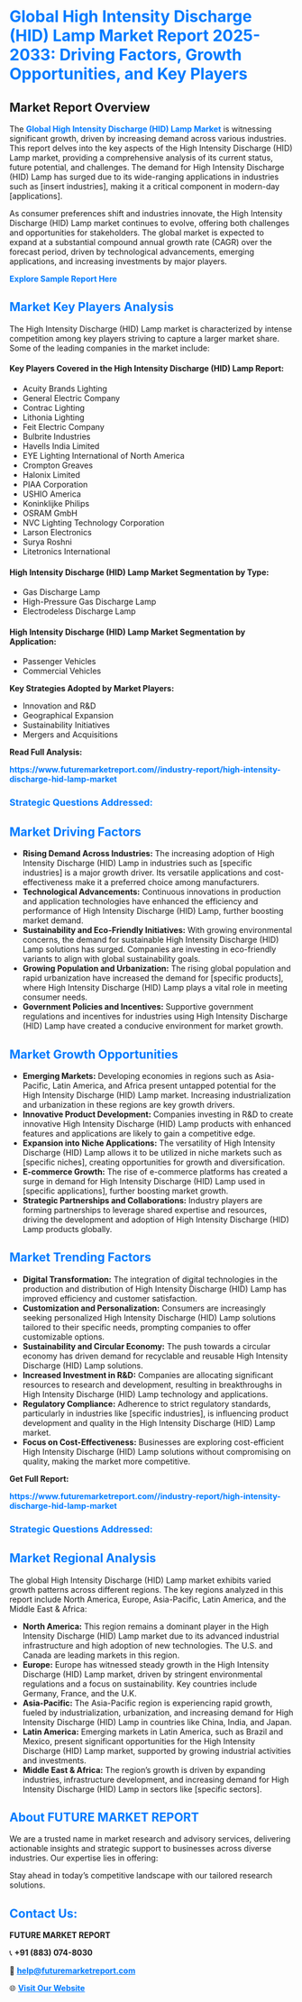 <h1 style="color: #007BFF;">Global High Intensity Discharge (HID) Lamp Market Report 2025-2033: Driving Factors, Growth Opportunities, and Key Players</h1>

<section id="overview">
<h2>Market Report Overview</h2>
<p>The <a href="https://www.futuremarketreport.com//industry-report/high-intensity-discharge-hid-lamp-market" style="color: #007BFF; text-decoration: none;"><strong>Global High Intensity Discharge (HID) Lamp Market</strong></a> is witnessing significant growth, driven by increasing demand across various industries. This report delves into the key aspects of the High Intensity Discharge (HID) Lamp market, providing a comprehensive analysis of its current status, future potential, and challenges. The demand for High Intensity Discharge (HID) Lamp has surged due to its wide-ranging applications in industries such as [insert industries], making it a critical component in modern-day [applications].</p>
<p>As consumer preferences shift and industries innovate, the High Intensity Discharge (HID) Lamp market continues to evolve, offering both challenges and opportunities for stakeholders. The global market is expected to expand at a substantial compound annual growth rate (CAGR) over the forecast period, driven by technological advancements, emerging applications, and increasing investments by major players.</p>
</section>

<section id="overview">
<p><a href="https://www.futuremarketreport.com//request-sample/reportId=81802" style="color: #007BFF; text-decoration: none;"><strong>Explore Sample Report Here</strong></a></p>
</section>

<section id="key-players">
<h2 style="color: #007BFF;">Market Key Players Analysis</h2>
<p>The High Intensity Discharge (HID) Lamp market is characterized by intense competition among key players striving to capture a larger market share. Some of the leading companies in the market include:</p>
<h4>Key Players Covered in the High Intensity Discharge (HID) Lamp Report:</h4>
<ul><li>Acuity Brands Lighting</li><li>General Electric Company</li><li>Contrac Lighting</li><li>Lithonia Lighting</li><li>Feit Electric Company</li><li>Bulbrite Industries</li><li>Havells India Limited</li><li>EYE Lighting International of North America</li><li>Crompton Greaves</li><li>Halonix Limited</li><li>PIAA Corporation</li><li>USHIO America</li><li>Koninklijke Philips</li><li>OSRAM GmbH</li><li>NVC Lighting Technology Corporation</li><li>Larson Electronics</li><li>Surya Roshni</li><li>Litetronics International</li></ul>
<h4>High Intensity Discharge (HID) Lamp Market Segmentation by Type:</h4>
<ul><li>Gas Discharge Lamp</li><li>High-Pressure Gas Discharge Lamp</li><li>Electrodeless Discharge Lamp</li></ul>

<h4>High Intensity Discharge (HID) Lamp Market Segmentation by Application:</h4>
<ul><li>Passenger Vehicles</li><li>Commercial Vehicles</li></ul>
<p><strong>Key Strategies Adopted by Market Players:</strong></p>
<ul>
<li>Innovation and R&D</li>
<li>Geographical Expansion</li>
<li>Sustainability Initiatives</li>
<li>Mergers and Acquisitions</li>
</ul>
</section>

<section>
<p><strong>Read Full Analysis: </strong></p><a href="https://www.futuremarketreport.com//industry-report/high-intensity-discharge-hid-lamp-market" style="color: #007BFF; text-decoration: none;"><strong>https://www.futuremarketreport.com//industry-report/high-intensity-discharge-hid-lamp-market</strong></a>
<h3 style="color: #007BFF;">Strategic Questions Addressed:</h3>
</section>

<section id="driving-factors">
<h2 style="color: #007BFF;">Market Driving Factors</h2>
<ul>
<li><strong>Rising Demand Across Industries:</strong> The increasing adoption of High Intensity Discharge (HID) Lamp in industries such as [specific industries] is a major growth driver. Its versatile applications and cost-effectiveness make it a preferred choice among manufacturers.</li>
<li><strong>Technological Advancements:</strong> Continuous innovations in production and application technologies have enhanced the efficiency and performance of High Intensity Discharge (HID) Lamp, further boosting market demand.</li>
<li><strong>Sustainability and Eco-Friendly Initiatives:</strong> With growing environmental concerns, the demand for sustainable High Intensity Discharge (HID) Lamp solutions has surged. Companies are investing in eco-friendly variants to align with global sustainability goals.</li>
<li><strong>Growing Population and Urbanization:</strong> The rising global population and rapid urbanization have increased the demand for [specific products], where High Intensity Discharge (HID) Lamp plays a vital role in meeting consumer needs.</li>
<li><strong>Government Policies and Incentives:</strong> Supportive government regulations and incentives for industries using High Intensity Discharge (HID) Lamp have created a conducive environment for market growth.</li>
</ul>
</section>

<section id="growth-opportunities">
<h2 style="color: #007BFF;">Market Growth Opportunities</h2>
<ul>
<li><strong>Emerging Markets:</strong> Developing economies in regions such as Asia-Pacific, Latin America, and Africa present untapped potential for the High Intensity Discharge (HID) Lamp market. Increasing industrialization and urbanization in these regions are key growth drivers.</li>
<li><strong>Innovative Product Development:</strong> Companies investing in R&D to create innovative High Intensity Discharge (HID) Lamp products with enhanced features and applications are likely to gain a competitive edge.</li>
<li><strong>Expansion into Niche Applications:</strong> The versatility of High Intensity Discharge (HID) Lamp allows it to be utilized in niche markets such as [specific niches], creating opportunities for growth and diversification.</li>
<li><strong>E-commerce Growth:</strong> The rise of e-commerce platforms has created a surge in demand for High Intensity Discharge (HID) Lamp used in [specific applications], further boosting market growth.</li>
<li><strong>Strategic Partnerships and Collaborations:</strong> Industry players are forming partnerships to leverage shared expertise and resources, driving the development and adoption of High Intensity Discharge (HID) Lamp products globally.</li>
</ul>
</section>

<section id="trending-factors">
<h2 style="color: #007BFF;">Market Trending Factors</h2>
<ul>
<li><strong>Digital Transformation:</strong> The integration of digital technologies in the production and distribution of High Intensity Discharge (HID) Lamp has improved efficiency and customer satisfaction.</li>
<li><strong>Customization and Personalization:</strong> Consumers are increasingly seeking personalized High Intensity Discharge (HID) Lamp solutions tailored to their specific needs, prompting companies to offer customizable options.</li>
<li><strong>Sustainability and Circular Economy:</strong> The push towards a circular economy has driven demand for recyclable and reusable High Intensity Discharge (HID) Lamp solutions.</li>
<li><strong>Increased Investment in R&D:</strong> Companies are allocating significant resources to research and development, resulting in breakthroughs in High Intensity Discharge (HID) Lamp technology and applications.</li>
<li><strong>Regulatory Compliance:</strong> Adherence to strict regulatory standards, particularly in industries like [specific industries], is influencing product development and quality in the High Intensity Discharge (HID) Lamp market.</li>
<li><strong>Focus on Cost-Effectiveness:</strong> Businesses are exploring cost-efficient High Intensity Discharge (HID) Lamp solutions without compromising on quality, making the market more competitive.</li>
</ul>
</section>

<section>
<p><strong>Get Full Report: </strong></p><a href="https://www.futuremarketreport.com//industry-report/high-intensity-discharge-hid-lamp-market" style="color: #007BFF; text-decoration: none;"><strong>https://www.futuremarketreport.com//industry-report/high-intensity-discharge-hid-lamp-market</strong></a>
<h3 style="color: #007BFF;">Strategic Questions Addressed:</h3>
</section>


<section id="regional-analysis">
<h2 style="color: #007BFF;">Market Regional Analysis</h2>
<p>The global High Intensity Discharge (HID) Lamp market exhibits varied growth patterns across different regions. The key regions analyzed in this report include North America, Europe, Asia-Pacific, Latin America, and the Middle East & Africa:</p>
<ul>
<li><strong>North America:</strong> This region remains a dominant player in the High Intensity Discharge (HID) Lamp market due to its advanced industrial infrastructure and high adoption of new technologies. The U.S. and Canada are leading markets in this region.</li>
<li><strong>Europe:</strong> Europe has witnessed steady growth in the High Intensity Discharge (HID) Lamp market, driven by stringent environmental regulations and a focus on sustainability. Key countries include Germany, France, and the U.K.</li>
<li><strong>Asia-Pacific:</strong> The Asia-Pacific region is experiencing rapid growth, fueled by industrialization, urbanization, and increasing demand for High Intensity Discharge (HID) Lamp in countries like China, India, and Japan.</li>
<li><strong>Latin America:</strong> Emerging markets in Latin America, such as Brazil and Mexico, present significant opportunities for the High Intensity Discharge (HID) Lamp market, supported by growing industrial activities and investments.</li>
<li><strong>Middle East & Africa:</strong> The region’s growth is driven by expanding industries, infrastructure development, and increasing demand for High Intensity Discharge (HID) Lamp in sectors like [specific sectors].</li>
</ul>
</section>

<footer>
<h2 style="color: #007BFF;">About FUTURE MARKET REPORT</h2>
<p>We are a trusted name in market research and advisory services, delivering actionable insights and strategic support to businesses across diverse industries. Our expertise lies in offering:</p>

<p>Stay ahead in today’s competitive landscape with our tailored research solutions.</p>

<h2 style="color: #007BFF;">Contact Us:</h2>
<p><strong>FUTURE MARKET REPORT</strong></p>
<p>📞 <strong>+91 (883) 074-8030</strong></p>
<p>📧 <strong><a href="mailto:help@futuremarketreport.com" style="color: #007BFF;">help@futuremarketreport.com</a></strong></p>
<p>🌐 <strong><a href="https://www.futuremarketreport.com/" style="color: #007BFF;">Visit Our Website</a></strong></p>
</footer>